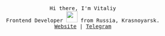 <p align="center">
  <samp>
    Hi there, I'm Vitaliy <br/>
    Frontend Developer <img src="https://media.giphy.com/media/WUlplcMpOCEmTGBtBW/giphy.gif" width="30"> from Russia, Krasnoyarsk. <br/>
    <a href="https://soblvsk.netlify.app/">Website</a> | <a href="https://t.me/soblvsk">Telegram</a> 
  </samp>
</p>


